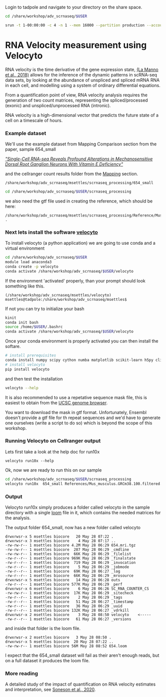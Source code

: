 
Login to tadpole and navigate to your directory on the share space.

```bash
cd /share/workshop/adv_scrnaseq/$USER

srun -t 1-00:00:00 -c 4 -n 1 --mem 16000 --partition production --account adv_scrna_workshop --reservation adv_scrna_workshop  --pty /bin/bash
```

#  RNA Velocity measurement using Velocyto

RNA velocity is the time derivative of the gene expression state,
 [(La Manno et al., 2018)](https://www.nature.com/articles/s41586-018-0414-6) allows for the inference of the dynamic patterns in scRNA-seq data sets, by looking at the abundance of unspliced and spliced mRNA RNA in each cell, and modelling using a system of ordinary differential equations.

From a quantification point of view, RNA velocity analysis requires the generation of two count matrices, representing the spliced/processed (exonic) and unspliced/unprocessed RNA (intronic).

RNA velocity is a high-dimensional vector that predicts the future state of a cell on a timescale of hours.


### Example dataset

We'll use the example dataset from Mapping Comparison section from the paper, sample 654_small

[_"Single-Cell RNA-seq Reveals Profound Alterations in Mechanosensitive Dorsal Root Ganglion Neurons With Vitamin E Deficiency"_](https://pubmed.ncbi.nlm.nih.gov/31733517/)


and the cellranger count results folder from the [Mapping](scMapping) section.

```
/share/workshop/adv_scrnaseq/msettles/scrnaseq_processing/654_small
```

```bash
cd /share/workshop/adv_scrnaseq/$USER/scrnaseq_processing
```

we also need the gtf file used in creating the reference, which should be here:

```
/share/workshop/adv_scrnaseq/msettles/scrnaseq_processing/Reference/Mus_musculus.GRCm38.100.filtered.gtf .
```

### Next lets install the software [velocyto](https://velocyto.org/)

To install velocyto (a python application) we are going to use conda and a virtual environment

```bash
cd /share/workshop/adv_scrnaseq/$USER
module load anaconda3
conda create -p velocyto
conda activate /share/workshop/adv_scrnaseq/$USER/velocyto
```

If the environment 'activated' properly, than your prompt should look something like this.

```
(/share/workshop/adv_scrnaseq/msettles/velocyto) msettles@tadpole:/share/workshop/adv_scrnaseq/msettles$
```

If not you can try to initialize your bash
```bash
kinit
conda init bash
source /home/$USER/.bashrc
conda activate /share/workshop/adv_scrnaseq/$USER/velocyto
```

Once your conda environment is properly activated you can then install the softare.
```bash
# install prerequisites
conda install numpy scipy cython numba matplotlib scikit-learn h5py click
# install velocyto
pip install velocyto
```

and then test the installation
```bash
velocyto --help
```

It is also recommended to use a repetative sequence mask file, this is easiest to obtain from the [UCSC genome browser](https://genome.ucsc.edu/cgi-bin/hgTables?hgsid=611454127_NtvlaW6xBSIRYJEBI0iRDEWisITa&clade=mammal&org=Mouse&db=mm10&hgta_group=allTracks&hgta_track=rmsk&hgta_table=0&hgta_regionType=genome&position=chr12%3A56694976-56714605&hgta_outputType=primaryTable&hgta_outputType=gff&hgta_outFileName=mm10_rmsk.gtf
).

You want to download the mask in gtf format. Unfortunately, Ensembl doesn't provide a gtf file for th repeat sequences and we'd have to generate one ourselves (write a script to do so) which is beyond the scope of this workshop.

###  Running Velocyto on Cellranger output

Lets first take a look at the help doc for run10x

```
velocyto run10x --help
```

Ok, now we are ready to run this on our sample

```bash
cd /share/workshop/adv_scrnaseq/$USER/scrnaseq_processing
velocyto run10x  654_small References/Mus_musculus.GRCm38.100.filtered.gtf
```

### Output

Velocyto run10x simply produces a folder called velocyto in the sample directory with a single [loom](https://linnarssonlab.org/loompy/format/index.html) file in it, which contains the needed matrices for the analysis.

The output folder 654_small, now has a new folder called velocyto
```
drwxrwsr-x 5 msettles biocore   20 May 28 07:22 .
drwxrwsr-x 3 msettles biocore    4 May 28 07:17 ..
-rw-rw-r-- 1 msettles biocore 4.2M May 28 06:29 654.mri.tgz
-rw-rw-r-- 1 msettles biocore  287 May 28 06:29 _cmdline
-rw-rw-r-- 1 msettles biocore  66K May 28 06:29 _filelist
-rw-r--r-- 1 msettles biocore 969K May 28 06:29 _finalstate
-rw-r--r-- 1 msettles biocore  719 May 28 06:29 _invocation
-rw-r--r-- 1 msettles biocore    5 May 28 06:29 _jobmode
-rw-r--r-- 1 msettles biocore  69K May 28 06:27 _log
-rw-r--r-- 1 msettles biocore  66K May 28 06:29 _mrosource
drwxrwsr-x 5 msettles biocore   14 May 28 06:28 outs
-rw-r--r-- 1 msettles biocore 577K May 28 06:29 _perf
drwxrwsr-x 6 msettles biocore    6 May 28 06:26 SC_RNA_COUNTER_CS
-rw-rw-r-- 1 msettles biocore  17K May 28 06:29 _sitecheck
-rw-r--r-- 1 msettles biocore    2 May 28 06:29 _tags
-rw-r--r-- 1 msettles biocore   51 May 28 06:27 _timestamp
-rw-r--r-- 1 msettles biocore   36 May 28 06:29 _uuid
-rw-r--r-- 1 msettles biocore 132K May 28 06:27 _vdrkill
drwxrwsr-x 2 msettles biocore    3 May 28 08:50 velocyto    <-----
-rw-r--r-- 1 msettles biocore   61 May 28 06:27 _versions
```

and inside that folder is the loom file.

```
drwxrwsr-x 2 msettles biocore   3 May 28 08:50 .
drwxrwsr-x 5 msettles biocore  20 May 28 07:22 ..
-rw-rw-r-- 1 msettles biocore 56M May 28 08:52 654.loom
```

I expect that the 654_small dataset will fail as their aren't enough reads, but on a full dataset it produces the loom file.

### More reading

A detailed study of the impact of quantification on RNA velocity estimates and interpretation, see [Soneson et al., 2020](https://www.biorxiv.org/content/10.1101/2020.03.13.990069v1).
